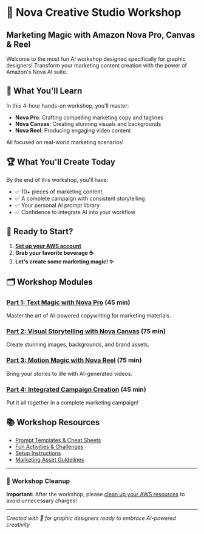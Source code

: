 # 🎨 Nova Creative Studio Workshop
## Marketing Magic with Amazon Nova Pro, Canvas & Reel

Welcome to the most fun AI workshop designed specifically for graphic designers! Transform your marketing content creation with the power of Amazon's Nova AI suite.

## 🚀 What You'll Learn

In this 4-hour hands-on workshop, you'll master:
- **Nova Pro**: Crafting compelling marketing copy and taglines
- **Nova Canvas**: Creating stunning visuals and backgrounds
- **Nova Reel**: Producing engaging video content

All focused on real-world marketing scenarios!

## 🏆 What You'll Create Today

By the end of this workshop, you'll have:
- ✅ 10+ pieces of marketing content
- ✅ A complete campaign with consistent storytelling
- ✅ Your personal AI prompt library
- ✅ Confidence to integrate AI into your workflow

## 🎉 Ready to Start?

1. **[Set up your AWS account](./resources/setup-guide.md)**
2. **Grab your favorite beverage ☕**
3. **Let's create some marketing magic! ✨**

## 🗂️ Workshop Modules

### [Part 1: Text Magic with Nova Pro](./part1-text-magic.md) (45 min)
Master the art of AI-powered copywriting for marketing materials.

### [Part 2: Visual Storytelling with Nova Canvas](./part2-visual-storytelling.md) (75 min)
Create stunning images, backgrounds, and brand assets.

### [Part 3: Motion Magic with Nova Reel](./part3-motion-magic.md) (75 min)
Bring your stories to life with AI-generated videos.

### [Part 4: Integrated Campaign Creation](./part4-campaign-creation.md) (45 min)
Put it all together in a complete marketing campaign!

## 📚 Workshop Resources

- [Prompt Templates & Cheat Sheets](./resources/prompt-templates.md)
- [Fun Activities & Challenges](./resources/fun-activities.md)
- [Setup Instructions](./resources/setup-guide.md)
- [Marketing Asset Guidelines](./resources/marketing-guidelines.md)

---

### 🧹 Workshop Cleanup

**Important:** After the workshop, please [clean up your AWS resources](./workshop-cleanup.md) to avoid unnecessary charges!

---

*Created with 💜 for graphic designers ready to embrace AI-powered creativity*
